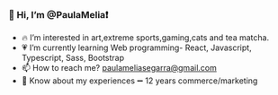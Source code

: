 ### 👋 Hi, I’m @PaulaMelia❗
- 🔥 I’m interested in art,extreme sports,gaming,cats and tea matcha.
- 💗 I’m currently learning Web programming- React, Javascript, Typescript, Sass, Bootstrap
- 📫 How to reach me? paulameliasegarra@gmail.com
- 💁 Know about my experiences  ➖  12 years commerce/marketing



